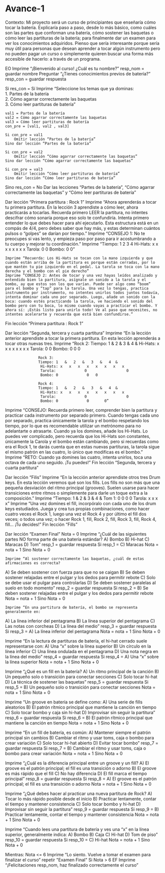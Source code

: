 # Avance-1
Contexto:
Mi proyecto será un curso de principiantes que enseñaría cómo tocar la batería. Explicaría paso a paso, desde lo más básico, como cuáles son las partes que conforman una batería, cómo sostener las baquetas o cómo leer las partituras de la batería; para finalmente dar un examen para ver los conocimientos adquiridos. Pienso que sería interesante porque sería muy útil para personas que desean aprender a tocar algún instrumento pero no pueden pagar un curso o simplemente quieren buscar una forma más accesible de hacerlo: a través de un programa.

EO
Imprime “¡Bienvenido al curso! ¿Cuál es tu nombre?”
resp_nom = guardar nombre
Preguntar “¿Tienes conocimientos previos de batería?”
resp_con = guardar respuesta

Si res_con = Sí
    Imprime “Seleccione los temas que ya dominas: \
	    1. Partes de la batería \
	    2. Cómo agarrar correctamente las baquetas \
	    3. Cómo leer partituras de batería”
   
    val1 = Partes de la batería
    val2 = Cómo agarrar correctamente las baquetas
    val3 = Cómo leer partituras de batería
    con_pre = [val1, val2 , val3]
  
    Si con_pre = val1
        Omitir lección “Partes de la batería”
    Sino dar lección “Partes de la batería”

    Si con_pre = val2
        Omitir lección “Cómo agarrar correctamente las baquetas”
    Sino dar lección “Cómo agarrar correctamente las baquetas”

    Si con_pre = val3
        Omitir lección “Cómo leer partituras de batería”
    Sino dar lección “Cómo leer partituras de batería”

Sino res_con = No
    Dar las lecciones “Partes de la batería”, “Cómo agarrar correctamente las baquetas” y “Cómo leer partituras de batería”

Dar lección “Primera partitura : Rock 1”
    Imprime “Ahora aprenderás a tocar tu primera partitura. En la lección 3 aprendiste a cómo leer, ahora practicarás a tocarlas. Recuerda primero LEER la partitura, no intentes descifrar cómo sonaría porque eso solo te confundiría. Intenta primero entender lo que debes hacer para ahí ejecutarlo. Esta estructura está en un compás de 4/4, pero debes saber que hay más, y estas determinan cuántos pulsos o “golpes” se darían por tiempo.”
    Imprime “CONSEJO 1: No te preocupes si vas lento, y empieza paso por paso para ir acostumbrando a tu cuerpo y mejorar tu coordinación.”
    Imprime “Tiempo: 1      2      3      4
                    Hi-Hats: x  x  x  x  x  x  x  x
                    Tarola:           0              0
                    Bombo: 0              0”

    Imprime “Recuerda: Los Hi-Hats se tocan con la mano izquierda y que cuando están arriba de la partitura es porque están cerradas, por lo que mantén tu pie izquierdo en el pedal. La tarola se toca con la mano derecha y el bombo con el pie derecho”
    Imprime “CONSEJO 2: Antes de tocar y una vez hayas leídos analizado y entendido bien la partitura, asígnale un sonido a la tarola y el bombo, ay que estos son los que varían. Puede ser algo como “boom” para el bombo y “tap” para la tarola. Una vez lo tengas, practica instrumento por instrumento, no intentes unirlos todos juntos todavía, intenta dominar cada uno por separado. Luego, añade un sonido con la boca: cuando estés practicando la tarola, ve haciendo el sonido del bombo pero con tu boca, lo mismo cuando vayas a practicar el bombo. Y ahora sí: ¡Estás listo para unirlo todo! Ve al paso que necesites, no intentes acelerarte y recuerda que está bien confundirse.”
Fin lección “Primera partitura : Rock 1”

Dar lección “Segunda, tercera y cuarta partitura”
    Imprime “En la lección anterior aprendiste a tocar la primera partitura. En esta lección aprenderás a tocar otras nuevas tres.
    Imprime “Rock 2:
                   Tiempo: 1   &   2   &   3   &   4  &
                    Hi-Hats: x   x   x   x   x   x   x   x
                    Tarola:             0                  0
                    Bombo: 0                  0   0

                   Rock 3:
                   Tiempo: 1   &   2   &   3   &   4  &
                    Hi-Hats: x   x   x   x   x   x   x   x
                    Tarola:             0                  0
                    Bombo: 0             0   0

                   Rock 4:
                   Tiempo: 1   &   2   &   3   &   4  &
                    Hi-Hats: x   x   x   x   x   x   x   x
                    Tarola:             0                  0
                    Bombo: 0             0       0”
Imprime “CONSEJO: Recuerda primero leer, comprender bien la partitura y practicar cada instrumento por separado primero. Cuando tengas cada uno por separado, practica únicamente la tarola y el bombo respetando los tiempo, por lo que es recomendable utilizar un metrónomo para no adelantarte o atrasarte. Cuando ya los domines, añade los Hi-Hats. Lo puedes ver complicado, pero recuerda que los Hi-Hats son constantes, únicamente la Carola y el bombo están cambiando, pero si recuerdas como era el Rock 1, te darás cuenta que en estas nuevas partituras, la tarola sigue el mismo patrón en las cuatro, lo único que modificas es el bombo.”
Imprime “RETO: Cuando ya domines las cuatro, intenta unirlos, toca una octava de cada uno seguido. ¡Tu puedes!”
Fin lección “Segunda, tercera y cuarta partitura”

Dar lección “Filis”
    Imprime “En la lección anterior aprendiste otros tres Drum keys. En esta lección veremos qué son los fills. Los fills no son más que una pequeña desviación del ritmo principal (grooves). Suelen usarse para hacer transiciones entre ritmos o simplemente para darle un toque extra a la composición.”
    Imprime “Tiempo:  1 & 2 & 3 & 4 &
             Tom 1:       0 0     0 0
            Tarola:   x x     x x”
    Imprime “Una vez domines el fill, incorpóralo con cada uno de los drum keys estudiados. Juega y crea tus propias combinaciones, como hacer cuatro veces el Rock 1, luego una vez el Rock 4 y por último el fill dos veces; o todos una vez; o hacer Rock 1, fill, Rock 2, fill, Rock 3, fill, Rock 4, fill… ¡Tu decides!”
Fin lección “Fills”

Dar lección “Examen Final”
Nota = 0
    Imprime “¿Cuál de las siguientes partes NO forma parte de una batería estándar?
A) Bombo
B) Hi-hat
C) Maracas
D) Tom”
resp_1 = guardar respuesta
Si resp_1 = C) Maracas
    Nota = nota + 1
Sino Nota + 0

    Imprime “Al sostener correctamente las baquetas, ¿cuál de estas afirmaciones es correcta?
A) Se deben sostener con fuerza para que no se caigan
B) Se deben sostener relajadas entre el pulgar y los dedos para permitir rebote
C) Solo se debe usar el pulgar para controlarlas
D) Se deben sostener paralelas al suelo en todo momento”
resp_2 = guardar respuesta
Si resp_2 = B) Se deben sostener relajadas entre el pulgar y los dedos para permitir rebote
    Nota = nota + 1
Sino Nota + 0

    Imprime “En una partitura de batería, el bombo se representa generalmente en:
A) La línea inferior del pentagrama
B) La línea superior del pentagrama
C) Las notas con corcheas
D) La línea del medio”
resp_3 = guardar respuesta
Si resp_3 = A) La línea inferior del pentagrama
    Nota = nota + 1
Sino Nota + 0

Imprime “En la lectura de partituras de batería, el hi-hat cerrado suele representarse con:
A) Una “x” sobre la línea superior
B) Un círculo en la línea inferior
C) Una línea ondulada en el pentagrama
D) Una nota negra en la línea del medio”
resp_4 = guardar respuesta
Si resp_4 = A) Una “x” sobre la línea superior
    Nota = nota + 1
Sino Nota + 0

Imprime “¿Qué es un fill en la batería?
A) Un ritmo principal de la canción
B) Un pequeño solo o transición para conectar secciones
C) Solo tocar hi-hat
D) La técnica de sostener las baquetas”
resp_5 = guardar respuesta
Si resp_5 = B) Un pequeño solo o transición para conectar secciones
    Nota = nota + 1
Sino Nota + 0

Imprime “Un groove en batería se define como:
A) Una serie de fills aleatorios
B) El patrón rítmico principal que mantiene la canción en tiempo
C) Solo tocar bombo y caja sin hi-hat
D) Improvisar sin seguir la partitura”
resp_6 = guardar respuesta
Si resp_6 = B) El patrón rítmico principal que mantiene la canción en tiempo
    Nota = nota + 1
Sino Nota + 0

Imprime “En un fill de batería, es común:
A) Mantener siempre el patrón principal sin cambios
B) Cambiar el ritmo y usar toms, caja o bombo para crear variación
C) Solo tocar hi-hat abierto
D) Evitar tocar bombo”
resp_7 = guardar respuesta
Si resp_7 = B) Cambiar el ritmo y usar toms, caja o bombo para crear variación
    Nota = nota + 1
Sino Nota + 0

Imprime “¿Cuál es la diferencia principal entre un groove y un fill?
A) El groove es el patrón principal; el fill es una transición o adorno
B) El groove es más rápido que el fill
C) No hay diferencia
D) El fill marca el tiempo principal”
resp_8 = guardar respuesta
Si resp_8 = A) El groove es el patrón principal; el fill es una transición o adorno
    Nota = nota + 1
Sino Nota + 0

Imprime “¿Qué debes hacer al practicar una nueva partitura de Rock?
A) Tocar lo más rápido posible desde el inicio
B) Practicar lentamente, contar el tiempo y mantener consistencia
C) Solo tocar bombo y hi-hat
D) Improvisar sin seguir la partitura”
resp_9 = guardar respuesta
Si resp_9 = B) Practicar lentamente, contar el tiempo y mantener consistencia
    Nota = nota + 1
Sino Nota + 0

Imprime “Cuando lees una partitura de batería y ves una “x” en la línea superior, generalmente indica:
A) Bombo
B) Caja
C) Hi-hat
D) Tom de piso”
resp_10 = guardar respuesta
Si resp_10 = C) Hi-hat
    Nota = nota + 1
Sino Nota + 0

Mientras: 
	Nota <= 6
    Imprime “Lo siento. Vuelve a tomar el examen para finalizar el curso”
	repetir "Examen Final"
 Si Nota  >  6
   EF Imprime “¡Felicitaciones resp_nom, haz finalizado correctamente el curso”
